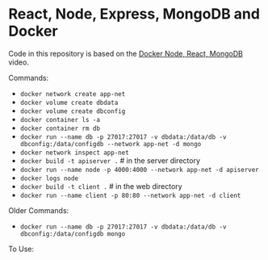 # React, Node, Express, MongoDB and Docker

Code in this repository is based on the
[Docker Node, React, MongoDB](https://youtu.be/kTPlHXLponE)
video.

Commands:

- `docker network create app-net`
- `docker volume create dbdata`
- `docker volume create dbconfig`
- `docker container ls -a`
- `docker container rm db`
- `docker run --name db -p 27017:27017 -v dbdata:/data/db -v dbconfig:/data/configdb --network app-net -d mongo`
- `docker network inspect app-net`
- `docker build -t apiserver .` # in the server directory
- `docker run --name node -p 4000:4000 --network app-net -d apiserver`
- `docker logs node`
- `docker build -t client .` # in the web directory
- `docker run --name client -p 80:80 --network app-net -d client`

Older Commands:

- `docker run --name db -p 27017:27017 -v dbdata:/data/db -v dbconfig:/data/configdb mongo`

To Use:
